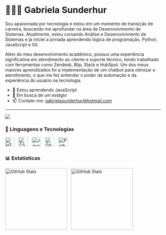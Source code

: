 # 👩🏻‍💻 Gabriela Sunderhur

Sou apaixonada por tecnologia e estou em um momento de transição de carreira, buscando me aprofundar na área de Desenvolvimento de Sistemas. Atualmente, estou cursando Análise e Desenvolvimento de Sistemas e já iniciei a jornada aprendendo lógica de programação, Python, JavaScript e Git.

Além do meu desenvolvimento acadêmico, possuo uma experiência significativa em atendimento ao cliente e suporte técnico, tendo trabalhado com ferramentas como Zendesk, Blip, Slack e HubSpot. Um dos meus maiores aprendizados foi a implementação de um chatbot para otimizar o atendimento, o que me fez entender o poder da automação e da experiência do usuário na tecnologia.


- 🌱 Estou aprendendo JavaScript
- 🤔 Em busca de um estágio
- 📫 Contate-me: gabrielasunderhur@hotmail.com

---

<div> 
  <a href="https://www.linkedin.com/in/gabrielasunderhur/" target="_blank"><img src="https://img.shields.io/badge/-LinkedIn-%230077B5?style=for-the-badge&logo=linkedin&logoColor=white" target="_blank"></a>  
</div>

### 🤖 Linguagens e Tecnologias

<img 
    align="left" 
    alt="HTML"
    title="HTML" 
    width="30px" 
    style="padding-right: 10px;" 
    src="https://cdn.jsdelivr.net/gh/devicons/devicon@latest/icons/html5/html5-original.svg" 
/>
<img 
    align="left" 
    alt="CSS" 
    title="CSS"
    width="30px" 
    style="padding-right: 10px;" 
    src="https://cdn.jsdelivr.net/gh/devicons/devicon@latest/icons/css3/css3-original.svg" 
/>
<img 
    align="left" 
    alt="JavaScript" 
    title="JavaScript"
    width="30px" 
    style="padding-right: 10px;" 
    src="https://cdn.jsdelivr.net/gh/devicons/devicon@latest/icons/javascript/javascript-original.svg" 
/>
<img 
    align="left" 
    alt="Git" 
    title="Git"
    width="30px" 
    style="padding-right: 10px;" 
    src="https://cdn.jsdelivr.net/gh/devicons/devicon@latest/icons/git/git-original.svg" 
/>
<img 
    align="left" 
    alt="Python" 
    title="Python"
    width="30px" 
    style="padding-right: 10px;" 
    src="https://cdn.jsdelivr.net/gh/devicons/devicon@latest/icons/python/python-original.svg" 
/>

<br/>
<br/>

### 📊 Estatísticas

<p>
  <img 
    align="left" 
    alt="GitHub Stats" 
    height="200" 
    style="padding-right: 10px;" 
    src="https://github-readme-stats.vercel.app/api?username=gabi-sun&show_icons=true&theme=dracula&layout=compact&include_all_commits=true&locale=pt-br" 
  />

  <img 
        align="left" 
        alt="GitHub Stats" 
        height="200"
        src="https://github-readme-stats.vercel.app/api/top-langs/?username=gabi-sun&theme=dracula&custom_title=Tecnologias&langs_count=2" 
    />
</p>
